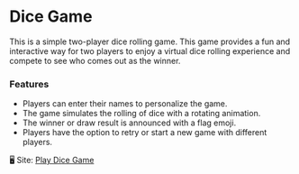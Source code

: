 # Dice Game
This  is a simple two-player dice rolling game. This game provides a fun and interactive way for two players to enjoy a virtual dice rolling experience and compete to see who comes out as the winner. 

### Features
* Players can enter their names to personalize the game.
* The game simulates the rolling of dice with a rotating animation.
* The winner or draw result is announced with a flag emoji.
* Players have the option to retry or start a new game with different players.

🖥 Site: [Play Dice Game][def]

[def]: https://online-dice-game.netlify.app/
